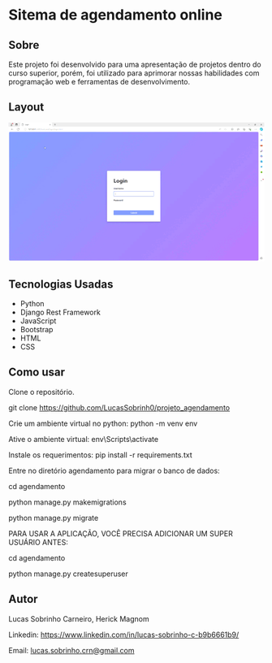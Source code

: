 # Sitema de agendamento online

## Sobre

Este projeto foi desenvolvido para uma apresentação de projetos dentro do curso superior, porém, foi utilizado para aprimorar nossas habilidades com programação web e ferramentas de desenvolvimento.

## Layout

![Layout](./img/layout.gif)

## Tecnologias Usadas

- Python
- Django Rest Framework
- JavaScript
- Bootstrap
- HTML
- CSS

## Como usar

Clone o repositório.

git clone https://github.com/LucasSobrinh0/projeto_agendamento

Crie um ambiente virtual no python: python -m venv env

Ative o ambiente virtual: env\Scripts\activate

Instale os requerimentos: pip install -r requirements.txt

Entre no diretório agendamento para migrar o banco de dados:

cd agendamento
 
python manage.py makemigrations
 
python manage.py migrate

PARA USAR A APLICAÇÃO, VOCÊ PRECISA ADICIONAR UM SUPER USUÁRIO ANTES:

cd agendamento

python manage.py createsuperuser

## Autor

Lucas Sobrinho Carneiro, Herick Magnom

Linkedin: https://www.linkedin.com/in/lucas-sobrinho-c-b9b6661b9/

Email: lucas.sobrinho.crn@gmail.com
